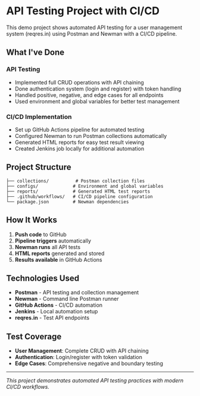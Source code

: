 # API Testing Project with CI/CD

This demo project shows automated API testing for a user management system (reqres.in) using Postman and Newman with a CI/CD pipeline.

## What I've Done

### API Testing
* Implemented full CRUD operations with API chaining
* Done authentication system (login and register) with token handling
* Handled positive, negative, and edge cases for all endpoints
* Used environment and global variables for better test management

### CI/CD Implementation
* Set up GitHub Actions pipeline for automated testing
* Configured Newman to run Postman collections automatically
* Generated HTML reports for easy test result viewing
* Created Jenkins job locally for additional automation

## Project Structure

```
├── collections/          # Postman collection files
├── configs/             # Environment and global variables
├── reports/             # Generated HTML test reports
├── .github/workflows/   # CI/CD pipeline configuration
└── package.json         # Newman dependencies
```

## How It Works

1. **Push code** to GitHub
2. **Pipeline triggers** automatically
3. **Newman runs** all API tests
4. **HTML reports** generated and stored
5. **Results available** in GitHub Actions

## Technologies Used

* **Postman** - API testing and collection management
* **Newman** - Command line Postman runner
* **GitHub Actions** - CI/CD automation
* **Jenkins** - Local automation setup
* **reqres.in** - Test API endpoints

## Test Coverage

* **User Management**: Complete CRUD with API chaining
* **Authentication**: Login/register with token validation
* **Edge Cases**: Comprehensive negative and boundary testing

---

*This project demonstrates automated API testing practices with modern CI/CD workflows.*
